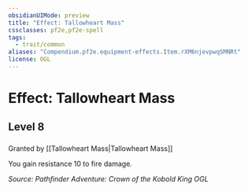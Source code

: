 ```yaml
---
obsidianUIMode: preview
title: "Effect: Tallowheart Mass"
cssclasses: pf2e,pf2e-spell
tags:
  - trait/common
aliases: "Compendium.pf2e.equipment-effects.Item.rXM6njevpwqSMNRt"
license: OGL
---
```

# Effect: Tallowheart Mass
## Level 8
### 






Granted by [[Tallowheart Mass|Tallowheart Mass]]

You gain resistance 10 to fire damage.

*Source: Pathfinder Adventure: Crown of the Kobold King*
*OGL*